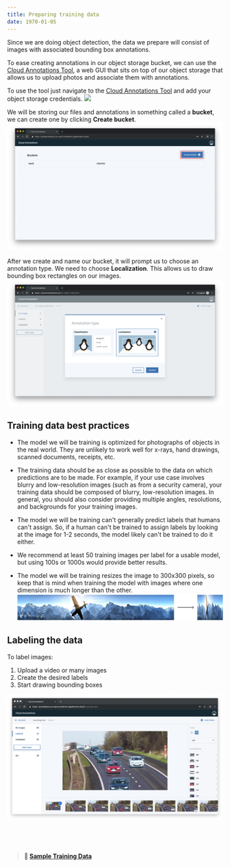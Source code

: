 ```yaml
---
title: Preparing training data
date: 1970-01-05
---
```

Since we are doing object detection, the data we prepare will consist of images with associated bounding box annotations.

To ease creating annotations in our object storage bucket, we can use the [Cloud Annotations Tool](https://cloud.annotations.ai), a web GUI that sits on top of our object storage that allows us to upload photos and associate them with annotations.

To use the tool just navigate to the [Cloud Annotations Tool](https://cloud.annotations.ai) and add your object storage credentials.
![](https://d2mxuefqeaa7sj.cloudfront.net/s_E7D1C1E8D801F89315B72C10AD83AE795982C7EB84F7BA48CECD8A576B02D6CC_1539807682825_Screen+Shot+2018-10-17+at+4.21.05+PM.png)

We will be storing our files and annotations in something called a **bucket**, we can create one by clicking **Create bucket**.
![](assets/create_bucket.png)

After we create and name our bucket, it will prompt us to choose an annotation type. We need to choose **Localization**. This allows us to draw bounding box rectangles on our images.
![](assets/type_prompt.png)

## Training data best practices
* The model we will be training is optimized for photographs of objects in the real world. They are unlikely to work well for x-rays, hand drawings, scanned documents, receipts, etc.

* The training data should be as close as possible to the data on which predictions are to be made. For example, if your use case involves blurry and low-resolution images (such as from a security camera), your training data should be composed of blurry, low-resolution images. In general, you should also consider providing multiple angles, resolutions, and backgrounds for your training images.

* The model we will be training can't generally predict labels that humans can't assign. So, if a human can't be trained to assign labels by looking at the image for 1-2 seconds, the model likely can't be trained to do it either.

* We recommend at least 50 training images per label for a usable model, but using 100s or 1000s would provide better results.

* The model we will be training resizes the image to 300x300 pixels, so keep that is mind when training the model with images where one dimension is much longer than the other.
![](assets/image_shrink.png)

## Labeling the data
To label images:
1. Upload a video or many images
2. Create the desired labels
3. Start drawing bounding boxes

![](assets/localization.png)

## &nbsp;
> **📁 [Sample Training Data](https://ibm.box.com/v/counting-cars-training)**
